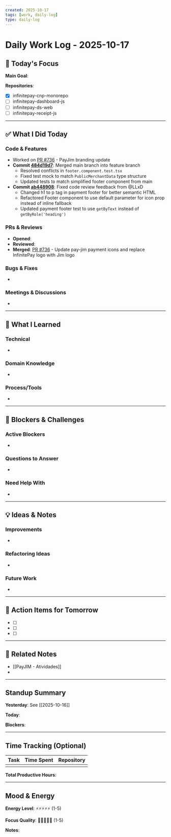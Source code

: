 ```yaml
---
created: 2025-10-17
tags: [work, daily-log]
type: daily-log
---
```


# Daily Work Log - 2025-10-17

## 🎯 Today's Focus

**Main Goal**:

**Repositories**:
- [x] infinitepay-cnp-monorepo
- [ ] infinitepay-dashboard-js
- [ ] infinitepay-ds-web
- [ ] infinitepay-receipt-js

---

## ✅ What I Did Today

### Code & Features
- Worked on [PR #736](https://github.com/cloudwalk/infinitepay-cnp-monorepo/pull/736) - PayJim branding update
- **Commit [484d19d7](https://github.com/cloudwalk/infinitepay-cnp-monorepo/commit/484d19d7d88012d9ff1398e23849bff494247e3c)**: Merged main branch into feature branch
  - Resolved conflicts in `footer.component.test.tsx`
  - Fixed test mock to match `PublicMerchantData` type structure
  - Updated tests to match simplified footer component from main
- **Commit [ab448908](https://github.com/cloudwalk/infinitepay-cnp-monorepo/commit/ab44890810d39f06f5d18505036ca340481175cc)**: Fixed code review feedback from @LLxD
  - Changed h1 to p tag in payment footer for better semantic HTML
  - Refactored Footer component to use default parameter for icon prop instead of inline fallback
  - Updated payment footer test to use `getByText` instead of `getByRole('heading')`

### PRs & Reviews
- **Opened**:
- **Reviewed**:
- **Merged**: [PR #736](https://github.com/cloudwalk/infinitepay-cnp-monorepo/pull/736) - Update pay-jim payment icons and replace InfinitePay logo with Jim logo

### Bugs & Fixes
-

### Meetings & Discussions
-

---

## 🧠 What I Learned

### Technical
-

### Domain Knowledge
-

### Process/Tools
-

---

## 🚧 Blockers & Challenges

### Active Blockers
-

### Questions to Answer
-

### Need Help With
-

---

## 💡 Ideas & Notes

### Improvements
-

### Refactoring Ideas
-

### Future Work
-

---

## 📝 Action Items for Tomorrow

- [ ]
- [ ]
- [ ]

---

## 🔗 Related Notes

- [[PayJIM - Atividades]]
-

---

## Standup Summary

**Yesterday**:
See [[2025-10-16]]

**Today**:

**Blockers**:

---

## Time Tracking (Optional)

| Task | Time Spent | Repository |
|------|------------|------------|
|      |            |            |

**Total Productive Hours**:

---

## Mood & Energy

**Energy Level**: ⚡⚡⚡⚡⚡ (1-5)

**Focus Quality**: 🎯🎯🎯🎯🎯 (1-5)

**Notes**:
